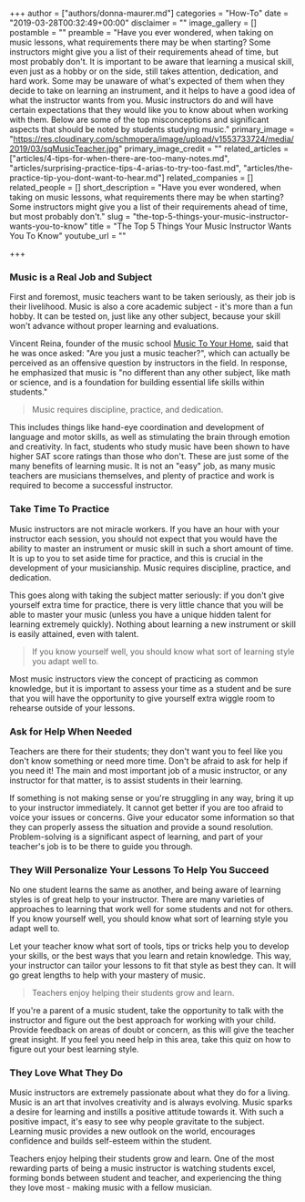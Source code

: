 +++
author = ["authors/donna-maurer.md"]
categories = "How-To"
date = "2019-03-28T00:32:49+00:00"
disclaimer = ""
image_gallery = []
postamble = ""
preamble = "Have you ever wondered, when taking on music lessons, what requirements there may be when starting? Some instructors might give you a list of their requirements ahead of time, but most probably don't. It is important to be aware that learning a musical skill, even just as a hobby or on the side, still takes attention, dedication, and hard work. Some may be unaware of what's expected of them when they decide to take on learning an instrument, and it helps to have a good idea of what the instructor wants from you. Music instructors do and will have certain expectations that they would like you to know about when working with them. Below are some of the top misconceptions and significant aspects that should be noted by students studying music."
primary_image = "https://res.cloudinary.com/schmopera/image/upload/v1553733724/media/2019/03/sqMusicTeacher.jpg"
primary_image_credit = ""
related_articles = ["articles/4-tips-for-when-there-are-too-many-notes.md", "articles/surprising-practice-tips-4-arias-to-try-too-fast.md", "articles/the-practice-tip-you-dont-want-to-hear.md"]
related_companies = []
related_people = []
short_description = "Have you ever wondered, when taking on music lessons, what requirements there may be when starting? Some instructors might give you a list of their requirements ahead of time, but most probably don't."
slug = "the-top-5-things-your-music-instructor-wants-you-to-know"
title = "The Top 5 Things Your Music Instructor Wants You To Know"
youtube_url = ""

+++
### Music is a Real Job and Subject

First and foremost, music teachers want to be taken seriously, as their job is their livelihood. Music is also a core academic subject - it's more than a fun hobby. It can be tested on, just like any other subject, because your skill won't advance without proper learning and evaluations. 

Vincent Reina, founder of the music school [Music To Your Home](https://www.musictoyourhome.com/), said that he was once asked: "Are you just a music teacher?", which can actually be perceived as an offensive question by instructors in the field. In response, he emphasized that music is "no different than any other subject, like math or science, and is a foundation for building essential life skills within students." 

>Music requires discipline, practice, and dedication.

This includes things like hand-eye coordination and development of language and motor skills, as well as stimulating the brain through emotion and creativity. In fact, students who study music have been shown to have higher SAT score ratings than those who don't. These are just some of the many benefits of learning music. It is not an "easy" job, as many music teachers are musicians themselves, and plenty of practice and work is required to become a successful instructor.

### Take Time To Practice

Music instructors are not miracle workers. If you have an hour with your instructor each session, you should not expect that you would have the ability to master an instrument or music skill in such a short amount of time.  It is up to you to set aside time for practice, and this is crucial in the development of your musicianship. Music requires discipline, practice, and dedication. 

This goes along with taking the subject matter seriously: if you don't give yourself extra time for practice, there is very little chance that you will be able to master your music (unless you have a unique hidden talent for learning extremely quickly). Nothing about learning a new instrument or skill is easily attained, even with talent. 

>If you know yourself well, you should know what sort of learning style you adapt well to.

Most music instructors view the concept of practicing as common knowledge, but it is important to assess your time as a student and be sure that you will have the opportunity to give yourself extra wiggle room to rehearse outside of your lessons.

### Ask for Help When Needed

Teachers are there for their students; they don't want you to feel like you don't know something or need more time. Don't be afraid to ask for help if you need it! The main and most important job of a music instructor, or any instructor for that matter, is to assist students in their learning. 

If something is not making sense or you're struggling in any way, bring it up to your instructor immediately. It cannot get better if you are too afraid to voice your issues or concerns. Give your educator some information so that they can properly assess the situation and provide a sound resolution. Problem-solving is a significant aspect of learning, and part of your teacher's job is to be there to guide you through.

### They Will Personalize Your Lessons To Help You Succeed

No one student learns the same as another, and being aware of learning styles is of great help to your instructor. There are many varieties of approaches to learning that work well for some students and not for others. If you know yourself well, you should know what sort of learning style you adapt well to. 

Let your teacher know what sort of tools, tips or tricks help you to develop your skills, or the best ways that you learn and retain knowledge. This way, your instructor can tailor your lessons to fit that style as best they can. It will go great lengths to help with your mastery of music. 

>Teachers enjoy helping their students grow and learn.

If you're a parent of a music student, take the opportunity to talk with the instructor and figure out the best approach for working with your child. Provide feedback on areas of doubt or concern, as this will give the teacher great insight. If you feel you need help in this area, take this quiz on how to figure out your best learning style.

### They Love What They Do

Music instructors are extremely passionate about what they do for a living. Music is an art that involves creativity and is always evolving. Music sparks a desire for learning and instills a positive attitude towards it. With such a positive impact, it's easy to see why people gravitate to the subject. Learning music provides a new outlook on the world, encourages confidence and builds self-esteem within the student.

Teachers enjoy helping their students grow and learn. One of the most rewarding parts of being a music instructor is watching students excel, forming bonds between student and teacher, and experiencing the thing they love most - making music with a fellow musician.